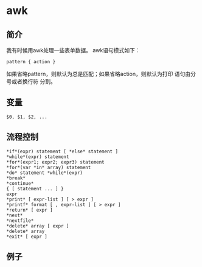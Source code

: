 # awk

## 简介
我有时候用awk处理一些表单数据。
awk语句模式如下：

	pattern { action }

如果省略pattern，则默认为总是匹配；如果省略action，则默认为打印
语句由分号或者换行符 分割。

## 变量
`$0, $1, $2, ...`

## 流程控制
	*if*(expr) statement [ *else* statement ]
	*while*(expr) statement
	*for*(expr1; expr2; expr3) statement
	*for*(var *in* array) statement
	*do* statement *while*(expr)
	*break*
	*continue*
	{ [ statement ... ] }
	expr
	*print* [ expr-list ] [ > expr ]
	*printf* format [ , expr-list ] [ > expr ]
	*return* [ expr ]
	*next*
	*nextfile*
	*delete* array [ expr ]
	*delete* array
	*exit* [ expr ]

## 例子

